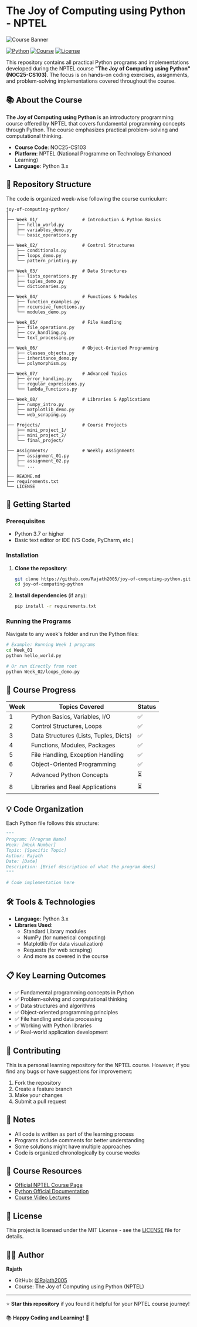# The Joy of Computing using Python - NPTEL 

![Course Banner](Outputs/External/user_image.png)

[![Python](https://img.shields.io/badge/Python-3.x-blue.svg)](https://www.python.org/)
[![Course](https://img.shields.io/badge/NPTEL-NOC25--CS103-green.svg)](https://nptel.ac.in/)
[![License](https://img.shields.io/badge/License-MIT-yellow.svg)](LICENSE)

This repository contains all practical Python programs and implementations developed during the NPTEL course **"The Joy of Computing using Python" (NOC25-CS103)**. The focus is on hands-on coding exercises, assignments, and problem-solving implementations covered throughout the course.

## 📚 About the Course

**The Joy of Computing using Python** is an introductory programming course offered by NPTEL that covers fundamental programming concepts through Python. The course emphasizes practical problem-solving and computational thinking.

- **Course Code**: NOC25-CS103
- **Platform**: NPTEL (National Programme on Technology Enhanced Learning)
- **Language**: Python 3.x

## 📂 Repository Structure

The code is organized week-wise following the course curriculum:

```
joy-of-computing-python/
│
├── Week_01/                 # Introduction & Python Basics
│   ├── hello_world.py
│   ├── variables_demo.py
│   └── basic_operations.py
│
├── Week_02/                 # Control Structures
│   ├── conditionals.py
│   ├── loops_demo.py
│   └── pattern_printing.py
│
├── Week_03/                 # Data Structures
│   ├── lists_operations.py
│   ├── tuples_demo.py
│   └── dictionaries.py
│
├── Week_04/                 # Functions & Modules
│   ├── function_examples.py
│   ├── recursive_functions.py
│   └── modules_demo.py
│
├── Week_05/                 # File Handling
│   ├── file_operations.py
│   ├── csv_handling.py
│   └── text_processing.py
│
├── Week_06/                 # Object-Oriented Programming
│   ├── classes_objects.py
│   ├── inheritance_demo.py
│   └── polymorphism.py
│
├── Week_07/                 # Advanced Topics
│   ├── error_handling.py
│   ├── regular_expressions.py
│   └── lambda_functions.py
│
├── Week_08/                 # Libraries & Applications
│   ├── numpy_intro.py
│   ├── matplotlib_demo.py
│   └── web_scraping.py
│
├── Projects/                # Course Projects
│   ├── mini_project_1/
│   ├── mini_project_2/
│   └── final_project/
│
├── Assignments/             # Weekly Assignments
│   ├── assignment_01.py
│   ├── assignment_02.py
│   └── ...
│
├── README.md
├── requirements.txt
└── LICENSE
```

## 🚀 Getting Started

### Prerequisites

- Python 3.7 or higher
- Basic text editor or IDE (VS Code, PyCharm, etc.)

### Installation

1. **Clone the repository**:
   ```bash
   git clone https://github.com/Rajath2005/joy-of-computing-python.git
   cd joy-of-computing-python
   ```

2. **Install dependencies** (if any):
   ```bash
   pip install -r requirements.txt
   ```

### Running the Programs

Navigate to any week's folder and run the Python files:

```bash
# Example: Running Week 1 programs
cd Week_01
python hello_world.py

# Or run directly from root
python Week_02/loops_demo.py
```

## 📅 Course Progress

| Week | Topics Covered | Status |
|------|----------------|---------|
| 1 | Python Basics, Variables, I/O | ✅ |
| 2 | Control Structures, Loops | ✅ |
| 3 | Data Structures (Lists, Tuples, Dicts) | ✅ |
| 4 | Functions, Modules, Packages | ✅ |
| 5 | File Handling, Exception Handling | ✅ |
| 6 | Object-Oriented Programming | ✅ |
| 7 | Advanced Python Concepts | ⏳ |
| 8 | Libraries and Real Applications | ⏳ |

## 💡 Code Organization

Each Python file follows this structure:

```python
"""
Program: [Program Name]
Week: [Week Number]
Topic: [Specific Topic]
Author: Rajath
Date: [Date]
Description: [Brief description of what the program does]
"""

# Code implementation here
```

## 🛠️ Tools & Technologies

- **Language**: Python 3.x
- **Libraries Used**: 
  - Standard Library modules
  - NumPy (for numerical computing)
  - Matplotlib (for data visualization)
  - Requests (for web scraping)
  - And more as covered in the course

## 📋 Key Learning Outcomes

- ✅ Fundamental programming concepts in Python
- ✅ Problem-solving and computational thinking
- ✅ Data structures and algorithms
- ✅ Object-oriented programming principles
- ✅ File handling and data processing
- ✅ Working with Python libraries
- ✅ Real-world application development

## 🤝 Contributing

This is a personal learning repository for the NPTEL course. However, if you find any bugs or have suggestions for improvement:

1. Fork the repository
2. Create a feature branch
3. Make your changes
4. Submit a pull request

## 📝 Notes

- All code is written as part of the learning process
- Programs include comments for better understanding
- Some solutions might have multiple approaches
- Code is organized chronologically by course weeks

## 📖 Course Resources

- [Official NPTEL Course Page](https://nptel.ac.in/)
- [Python Official Documentation](https://docs.python.org/3/)
- [Course Video Lectures](https://nptel.ac.in/)

## 📄 License

This project is licensed under the MIT License - see the [LICENSE](LICENSE) file for details.

## 👨‍💻 Author

**Rajath**
- GitHub: [@Rajath2005](https://github.com/Rajath2005)
- Course: The Joy of Computing using Python (NPTEL)

---

⭐ **Star this repository** if you found it helpful for your NPTEL course journey!

📚 **Happy Coding and Learning!** 🐍
